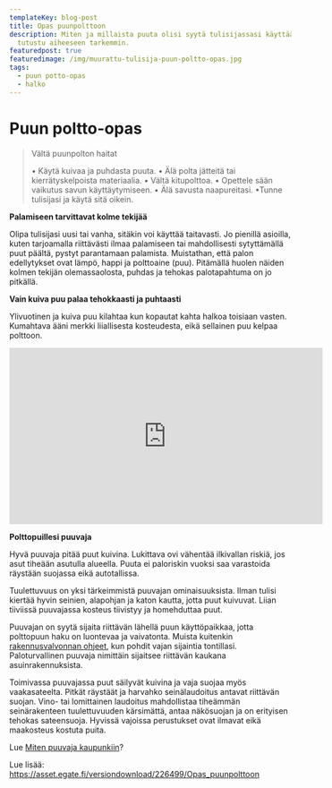 ```yaml
---
templateKey: blog-post
title: Opas puunpolttoon
description: Miten ja millaista puuta olisi syytä tulisijassasi käyttää? Lue ja
  tutustu aiheeseen tarkemmin.
featuredpost: true
featuredimage: /img/muurattu-tulisija-puun-poltto-opas.jpg
tags:
  - puun potto-opas
  - halko
---
```

# Puun poltto-opas

> Vältä puunpolton haitat 
>
> • Käytä kuivaa ja puhdasta puuta. • Älä polta jätteitä tai kierrätyskelpoista materiaalia. • Vältä kitupolttoa. • Opettele sään vaikutus savun käyttäytymiseen. • Älä savusta naapureitasi. •Tunne tulisijasi ja käytä sitä oikein.



**Palamiseen tarvittavat kolme tekijää**

Olipa tulisijasi uusi tai vanha, sitäkin voi käyttää taitavasti. Jo pienillä asioilla, kuten tarjoamalla riittävästi ilmaa palamiseen tai mahdollisesti sytyttämällä puut
päältä, pystyt parantamaan palamista. Muistathan, että palon edellytykset ovat lämpö, happi ja polttoaine (puu). Pitämällä huolen näiden kolmen tekijän olemassaolosta, puhdas ja tehokas palotapahtuma on jo pitkällä.

**Vain kuiva puu palaa tehokkaasti ja puhtaasti**

Ylivuotinen ja kuiva puu kilahtaa kun kopautat kahta halkoa toisiaan vasten. Kumahtava ääni merkki liiallisesta kosteudesta, eikä sellainen puu kelpaa polttoon.

<iframe width="560" height="315" src="https://www.youtube.com/embed/ENQfLYBl7S0" frameborder="0" allow="accelerometer; autoplay; clipboard-write; encrypted-media; gyroscope; picture-in-picture" allowfullscreen></iframe>

**Polttopuillesi puuvaja**

Hyvä puuvaja pitää puut kuivina. ​Lukittava ovi vähentää ilkivallan riskiä, jos asut tiheään asutulla alueella. Puuta ei paloriskin vuoksi saa varastoida räystään suojassa eikä autotallissa.

Tuulettuvuus on yksi tärkeimmistä puuvajan ominaisuuksista. Ilman tulisi kiertää hyvin seinien, alapohjan ja katon kautta, jotta puut kuivuvat. Liian tiiviissä puuvajassa kosteus tiivistyy ja homehduttaa puut.

Puuvajan on syytä sijaita riittävän lähellä puun käyttöpaikkaa, jotta polttopuun haku on luontevaa ja vaivatonta. Muista kuitenkin [rakennusvalvonnan ohjeet](https://vanha.hsy.fi/urbaanipuuvaja/urbaanipuuvaja/sailyta-fiksusti/Documents/puuvaja_ja_paloturvallisuus.pdf), kun pohdit vajan sijaintia tontillasi. Paloturvallinen puuvaja nimittäin sijaitsee riittävän kaukana asuinrakennuksista.

Toimivassa puuvajassa puut säilyvät kuivina ja vaja suojaa myös vaakasateelta. Pitkät räystäät ja harvahko seinälaudoitus antavat riittävän suojan. Vino- tai lomittainen laudoitus mahdollistaa tiheämmän seinärakenteen tuulettuvuuden kärsimättä, antaa näkösuojan ja on erityisen tehokas sateensuoja. Hyvissä vajoissa perustukset ovat ilmavat eikä maakosteus kostuta puita.

Lue [Miten puuvaja kaupunkiin](https://vanha.hsy.fi/urbaanipuuvaja/urbaanipuuvaja/sailyta-fiksusti/Sivut/Rakenna-tai-tilaa-puuvaja.aspx)?

Lue lisää: <https://asset.egate.fi/versiondownload/226499/Opas_puunpolttoon>